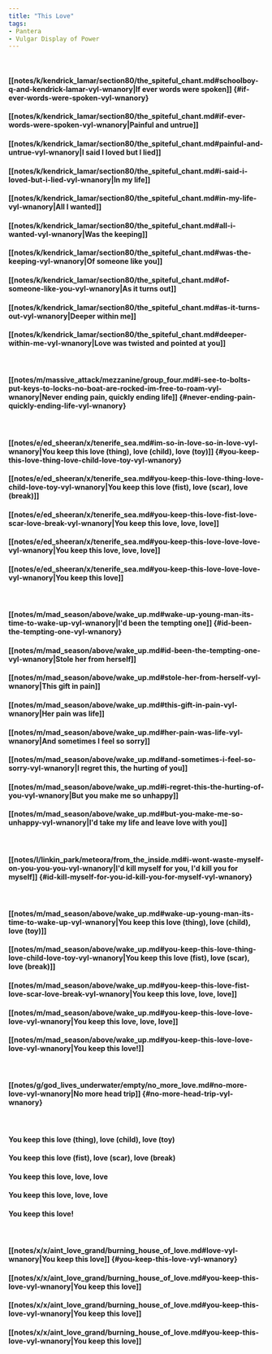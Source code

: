 ```yaml
---
title: "This Love"
tags:
- Pantera
- Vulgar Display of Power
---
```

&nbsp;
#### [[notes/k/kendrick_lamar/section80/the_spiteful_chant.md#schoolboy-q-and-kendrick-lamar-vyl-wnanory|If ever words were spoken]] {#if-ever-words-were-spoken-vyl-wnanory}
#### [[notes/k/kendrick_lamar/section80/the_spiteful_chant.md#if-ever-words-were-spoken-vyl-wnanory|Painful and untrue]]
#### [[notes/k/kendrick_lamar/section80/the_spiteful_chant.md#painful-and-untrue-vyl-wnanory|I said I loved but I lied]]
#### [[notes/k/kendrick_lamar/section80/the_spiteful_chant.md#i-said-i-loved-but-i-lied-vyl-wnanory|In my life]]
#### [[notes/k/kendrick_lamar/section80/the_spiteful_chant.md#in-my-life-vyl-wnanory|All I wanted]]
#### [[notes/k/kendrick_lamar/section80/the_spiteful_chant.md#all-i-wanted-vyl-wnanory|Was the keeping]]
#### [[notes/k/kendrick_lamar/section80/the_spiteful_chant.md#was-the-keeping-vyl-wnanory|Of someone like you]]
#### [[notes/k/kendrick_lamar/section80/the_spiteful_chant.md#of-someone-like-you-vyl-wnanory|As it turns out]]
#### [[notes/k/kendrick_lamar/section80/the_spiteful_chant.md#as-it-turns-out-vyl-wnanory|Deeper within me]]
#### [[notes/k/kendrick_lamar/section80/the_spiteful_chant.md#deeper-within-me-vyl-wnanory|Love was twisted and pointed at you]]
&nbsp;
#### [[notes/m/massive_attack/mezzanine/group_four.md#i-see-to-bolts-put-keys-to-locks-no-boat-are-rocked-im-free-to-roam-vyl-wnanory|Never ending pain, quickly ending life]] {#never-ending-pain-quickly-ending-life-vyl-wnanory}
&nbsp;
#### [[notes/e/ed_sheeran/x/tenerife_sea.md#im-so-in-love-so-in-love-vyl-wnanory|You keep this love (thing), love (child), love (toy)]] {#you-keep-this-love-thing-love-child-love-toy-vyl-wnanory}
#### [[notes/e/ed_sheeran/x/tenerife_sea.md#you-keep-this-love-thing-love-child-love-toy-vyl-wnanory|You keep this love (fist), love (scar), love (break)]]
#### [[notes/e/ed_sheeran/x/tenerife_sea.md#you-keep-this-love-fist-love-scar-love-break-vyl-wnanory|You keep this love, love, love]]
#### [[notes/e/ed_sheeran/x/tenerife_sea.md#you-keep-this-love-love-love-vyl-wnanory|You keep this love, love, love]]
#### [[notes/e/ed_sheeran/x/tenerife_sea.md#you-keep-this-love-love-love-vyl-wnanory|You keep this love]]
&nbsp;
#### [[notes/m/mad_season/above/wake_up.md#wake-up-young-man-its-time-to-wake-up-vyl-wnanory|I'd been the tempting one]] {#id-been-the-tempting-one-vyl-wnanory}
#### [[notes/m/mad_season/above/wake_up.md#id-been-the-tempting-one-vyl-wnanory|Stole her from herself]]
#### [[notes/m/mad_season/above/wake_up.md#stole-her-from-herself-vyl-wnanory|This gift in pain]]
#### [[notes/m/mad_season/above/wake_up.md#this-gift-in-pain-vyl-wnanory|Her pain was life]]
#### [[notes/m/mad_season/above/wake_up.md#her-pain-was-life-vyl-wnanory|And sometimes I feel so sorry]]
#### [[notes/m/mad_season/above/wake_up.md#and-sometimes-i-feel-so-sorry-vyl-wnanory|I regret this, the hurting of you]]
#### [[notes/m/mad_season/above/wake_up.md#i-regret-this-the-hurting-of-you-vyl-wnanory|But you make me so unhappy]]
#### [[notes/m/mad_season/above/wake_up.md#but-you-make-me-so-unhappy-vyl-wnanory|I'd take my life and leave love with you]]
&nbsp;
#### [[notes/l/linkin_park/meteora/from_the_inside.md#i-wont-waste-myself-on-you-you-you-vyl-wnanory|I'd kill myself for you, I'd kill you for myself]] {#id-kill-myself-for-you-id-kill-you-for-myself-vyl-wnanory}
&nbsp;
#### [[notes/m/mad_season/above/wake_up.md#wake-up-young-man-its-time-to-wake-up-vyl-wnanory|You keep this love (thing), love (child), love (toy)]]
#### [[notes/m/mad_season/above/wake_up.md#you-keep-this-love-thing-love-child-love-toy-vyl-wnanory|You keep this love (fist), love (scar), love (break)]]
#### [[notes/m/mad_season/above/wake_up.md#you-keep-this-love-fist-love-scar-love-break-vyl-wnanory|You keep this love, love, love]]
#### [[notes/m/mad_season/above/wake_up.md#you-keep-this-love-love-love-vyl-wnanory|You keep this love, love, love]]
#### [[notes/m/mad_season/above/wake_up.md#you-keep-this-love-love-love-vyl-wnanory|You keep this love!]]
&nbsp;
#### [[notes/g/god_lives_underwater/empty/no_more_love.md#no-more-love-vyl-wnanory|No more head trip]] {#no-more-head-trip-vyl-wnanory}
&nbsp;
#### You keep this love (thing), love (child), love (toy)
#### You keep this love (fist), love (scar), love (break)
#### You keep this love, love, love
#### You keep this love, love, love
#### You keep this love!
&nbsp;
#### [[notes/x/x/aint_love_grand/burning_house_of_love.md#love-vyl-wnanory|You keep this love]] {#you-keep-this-love-vyl-wnanory}
#### [[notes/x/x/aint_love_grand/burning_house_of_love.md#you-keep-this-love-vyl-wnanory|You keep this love]]
#### [[notes/x/x/aint_love_grand/burning_house_of_love.md#you-keep-this-love-vyl-wnanory|You keep this love]]
#### [[notes/x/x/aint_love_grand/burning_house_of_love.md#you-keep-this-love-vyl-wnanory|You keep this love]]
